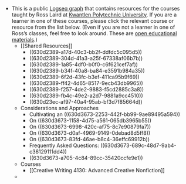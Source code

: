 - This is a public [Logseq graph](https://logseq.com/) that contains resources for the courses taught by Ross Laird at [Kwantlen Polytechnic University](https://kpu.ca). If you are a learner in one of these courses, please click the relevant course or resource from the list below. (Even if you are not a learner in one of Ross’s classes, feel free to look around. These are [open educational materials](https://en.wikipedia.org/wiki/Open_educational_resources).)
	- [[Shared Resources]]
		- ((630d2389-a17d-40c3-bb2f-ddfdc5c095d5))
		- ((630d2389-304d-41a3-a25f-67338af06b7b))
		- ((630d2389-1a85-4df0-b0f0-c6f621cef7af))
		- ((630d2389-b34f-40a8-ba84-e3591b984a35))
		- ((630d2389-6f2d-43fc-b3ef-411ca95b9f69))
		- ((630d2389-ff42-4d65-8517-9ecb43db9965))
		- ((630d2389-f257-4de2-9883-f5cd2885c3a8))
		- ((630d2389-fb4c-49e2-a2d7-9881a9cc4510))
		- ((630d23ec-af97-40a4-95ab-bf3d7f85664d))
	- Considerations and Approaches
		- Cultivating an ((630d3673-2253-442f-bb99-9ae89495a594))
		- On ((630d3673-1158-4d75-a561-065db3965b55))
		- On ((630d3673-6998-420c-af75-8c7e90879fa7))
		- On ((630d3673-d0af-4969-9149-0debad8d5ff8))
		- On ((630d3673-83fd-46ae-b8c4-36effc69912b))
		- Frequently Asked Questions: ((630d3673-689c-48d7-9ab4-c36129111dd4))
		- ((630d3673-a705-4c84-89cc-35420ccfe9e1))
	- Courses
		- [[Creative Writing 4130: Advanced Creative Nonfiction]]
	-